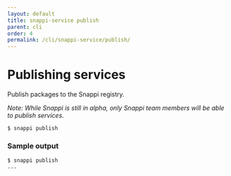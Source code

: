 ```yaml
---
layout: default
title: snappi-service publish
parent: cli
order: 4
permalink: /cli/snappi-service/publish/
---
```


# Publishing services

Publish packages to the Snappi registry. 

_Note: While Snappi is still in alpha, only Snappi team members will be able to publish services._

```
$ snappi publish
```

### Sample output
```
$ snappi publish
...
```
